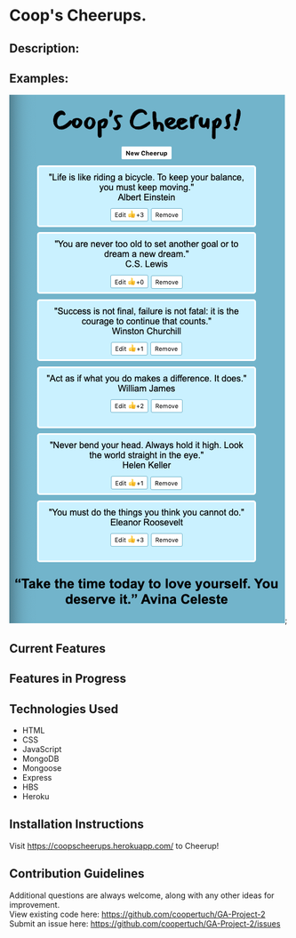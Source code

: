 <h1>Coop's Cheerups.</h1> 

## Description:


## Examples:
![Project Example 1](images/ProjectExample1.png);

## Current Features


## Features in Progress


## Technologies Used
* HTML
* CSS
* JavaScript
* MongoDB 
* Mongoose
* Express
* HBS
* Heroku

## Installation Instructions
Visit https://coopscheerups.herokuapp.com/ to Cheerup!

## Contribution Guidelines
Additional questions are always welcome, along with any other ideas for improvement.<br>
View existing code here: https://github.com/coopertuch/GA-Project-2<br>
Submit an issue here: https://github.com/coopertuch/GA-Project-2/issues
